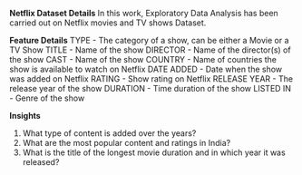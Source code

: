 **Netflix Dataset Details**
In this work, Exploratory Data Analysis has been carried out on Netflix
movies and TV shows Dataset.

**Feature Details**
TYPE - The category of a show, can be either a Movie or a TV Show
TITLE - Name of the show
DIRECTOR - Name of the director(s) of the show
CAST - Name of the show
COUNTRY - Name of countries the show is available to watch on Netflix
DATE ADDED - Date when the show was added on Netflix
RATING - Show rating on Netflix
RELEASE YEAR - The release year of the show
DURATION - Time duration of the show
LISTED IN - Genre of the show

**Insights**
1. What type of content is added over the years?
2. What are the most popular content and ratings in India?
3. What is the title of the longest movie duration and in which year it was
released?
